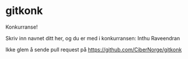 gitkonk
=======

Konkurranse!

Skriv inn navnet ditt her, og du er med i konkurransen: Inthu Raveendran

Ikke glem å sende pull request på https://github.com/CiberNorge/gitkonk
